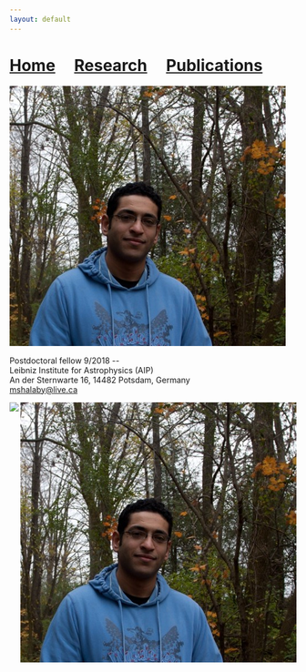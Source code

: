 ```yaml
---
layout: default
---
```


# [Home](index)  &nbsp; &nbsp;  [Research](Research)  &nbsp; &nbsp;  [Publications](Pub) 



![][picture]


Postdoctoral fellow 9/2018 --  
Leibniz Institute for Astrophysics (AIP)  
An der Sternwarte 16, 14482 Potsdam, Germany  
mshalaby@live.ca





<img style="float: right;" src="pic.jpg"/>
<img style="float: left;" src="Postdoctoral fellow 9/2018 --  
Leibniz Institute for Astrophysics (AIP)  
An der Sternwarte 16, 14482 Potsdam, Germany  
mshalaby@live.ca"/>






[picture]: pic.jpg
